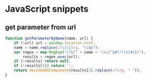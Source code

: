 # JavaScript snippets

<!--
ID: a04ab907-c391-4d66-a456-8ada5d2659a6
Status: publish
Date: 2017-06-12T12:31:00
Modified: 2017-06-12T12:31:00
wp_id: 508
-->

## get parameter from url

```js
function getParameterByName(name, url) {
    if (!url) url = window.location.href;
    name = name.replace(/[\[\]]/g, "\\$&");
    var regex = new RegExp("[?&]" + name + "(=([^&#]*)|&|#|$)"),
        results = regex.exec(url);
    if (!results) return null;
    if (!results[2]) return '';
    return decodeURIComponent(results[2].replace(/\+/g, " "));
}
```
